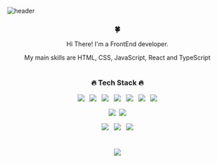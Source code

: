![header](https://capsule-render.vercel.app/api?type=slice&color=black&height=300&text=Hello!!✌️&fontSize=90&fontColor=d6ace6&fontAlign=75&fontAlignY=20&desc=EveryOne&descAlignY=40&descAlign=80&rotate=20)

<div align="center">
<h3>🍀</h3>
<p>Hi There! I'm a FrontEnd developer.</p>
<p> My main skills are HTML, CSS, JavaScript, React and TypeScript</p>
  
  #
<h3>🔥 Tech Stack 🔥</h3>
<p><img src="https://img.shields.io/badge/HTML5-E34F26?style=flat-square&logo=HTML5&logoColor=white">&nbsp;&nbsp;
<img src="https://img.shields.io/badge/CSS3-1572B6?style=flat-square&logo=CSS3&logoColor=white">&nbsp;&nbsp;
<img src="https://img.shields.io/badge/JavaScript-F7DF1E?style=flat-square&logo=JavaScript&logoColor=white">&nbsp;&nbsp;
<img src="https://img.shields.io/badge/React-white?style=flat&logo=React&logoColor=61DAFB"/>&nbsp;&nbsp;
  <img src="https://img.shields.io/badge/Redux-pink?style=flat&logo=Redux&logoColor=764ABC"/>&nbsp;&nbsp;
<img src="https://img.shields.io/badge/Next.js-000000?style=flat-square&logo=Next.js&logoColor=white"/>&nbsp;&nbsp;
<img src="https://img.shields.io/badge/TypeScript-3178C6?style=flat&logo=TypeScript&logoColor=white"/></p>

<p><img src="https://img.shields.io/badge/Node.js-c2c5c5?style=flat&logo=Node.js&logoColor=339933"/>&nbsp;&nbsp;<img src="https://img.shields.io/badge/MySQL-f1d8d9?style=flat&logo=MySQL&logoColor=4479A1"/></p>
<p><img src="https://img.shields.io/badge/GitHub-gray?style=flat&logo=GitHub&logoColor=black"/>&nbsp;&nbsp;
<img src="https://img.shields.io/badge/Notion-b4f5bd?style=flat&logo=Notion&logoColor=black"/>&nbsp;&nbsp;
<img src="https://img.shields.io/badge/Git-blue?style=flat&logo=Git&logoColor=F05032"<p/>
  
  #
<p align="center">
<img src="https://github-readme-stats.vercel.app/api/top-langs/?username=hongdongk&layout=compact">
</p>
  
</div>






